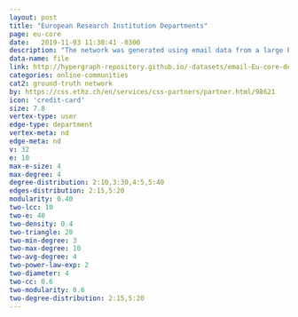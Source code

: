 ```yaml
---
layout: post
title: "European Research Institution Departments"
page: eu-core
date:   2019-11-03 11:30:41 -0300
description: "The network was generated using email data from a large European research institution. We have anonymized information about all incoming and outgoing email between members of the research institution. There is an edge (u, v) in the network if person u sent person v at least one email. The e-mails only represent communication between institution members (the core), and the dataset does not contain incoming messages from or outgoing messages to the rest of the world. The dataset also contains "ground-truth" community memberships of the nodes. Each individual belongs to exactly one of 42 departments at the research institute."
data-name: file
link: http://hypergraph-repository.github.io/-datasets/email-Eu-core-department-labels.hgf
categories: online-communities
cat2: ground-truth network
by: https://css.ethz.ch/en/services/css-partners/partner.html/98621
icon: 'credit-card'
size: 7.8
vertex-type: user
edge-type: department
vertex-meta: nd
edge-meta: nd
v: 32
e: 10
max-e-size: 4
max-degree: 4
degree-distribution: 2:10,3:30,4:5,5:40
edges-distribution: 2:15,5:20
modularity: 0.40
two-lcc: 10
two-e: 40
two-density: 0.4
two-triangle: 20
two-min-degree: 3
two-max-degree: 10
two-avg-degree: 4
two-power-law-exp: 2
two-diameter: 4
two-cc: 0.6
two-modularity: 0.6
two-degree-distribution: 2:15,5:20
---
```

